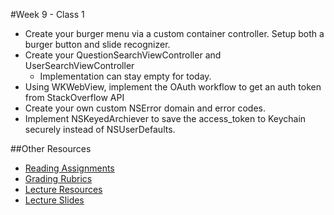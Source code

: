 #Week 9 - Class 1
* Create your burger menu via a custom container controller. Setup both a burger button and slide recognizer.
* Create your QuestionSearchViewController and UserSearchViewController
	* Implementation can stay empty for today.
* Using WKWebView, implement the OAuth workflow to get an auth token from StackOverflow API
* Create your own custom NSError domain and error codes.
* Implement NSKeyedArchiever to save the access_token to Keychain securely instead of NSUserDefaults.

##Other Resources
* [Reading Assignments](../../Resources/ra-grading-standard/)
* [Grading Rubrics](../../Resources/)
* [Lecture Resources](lecture/)
* [Lecture Slides](https://www.icloud.com/keynote/0007kkO6YjwAtMKqwwiNmlhNg#Week9-Class1)
